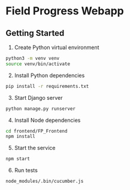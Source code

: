 # Field Progress Webapp

## Getting Started

1. Create Python virtual environment

```bash
python3 -m venv venv
source venv/bin/activate
```

2. Install Python dependencies

```bash
pip install -r requirements.txt
```

3. Start Django server

```bash
python manage.py runserver
```

4. Install Node dependencies

```bash
cd frontend/FP_Frontend
npm install
```

5. Start the service

```bash
npm start
```

6. Run tests

```bash
node_modules/.bin/cucumber.js
```
